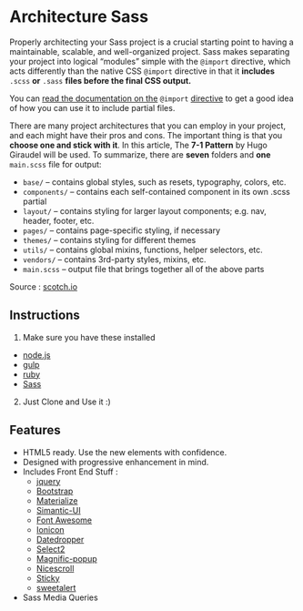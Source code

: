 # Architecture Sass
Properly architecting your Sass project is a crucial starting point to having a maintainable, scalable, and well-organized project. Sass makes separating your project into logical “modules” simple with the `@import` directive, which acts differently than the native CSS `@import` directive in that it **includes** `.scss` **or** `.sass` **files before the final CSS output.**

You can [read the documentation on the](http://sass-lang.com/documentation/file.SASS_REFERENCE.html#import) `@import` [directive](http://sass-lang.com/documentation/file.SASS_REFERENCE.html#import) to get a good idea of how you can use it to include partial files.

There are many project architectures that you can employ in your project, and each might have their pros and cons. The important thing is that you **choose one and stick with it**. In this article, The **7-1 Pattern** by Hugo Giraudel will be used. To summarize, there are **seven** folders and **one** `main.scss` file for output:

- `base/` – contains global styles, such as resets, typography, colors, etc.
- `components/` – contains each self-contained component in its own .scss partial
- `layout/` – contains styling for larger layout components; e.g. nav, header, footer, etc.
- `pages/` – contains page-specific styling, if necessary
- `themes/` – contains styling for different themes
- `utils/` – contains global mixins, functions, helper selectors, etc.
- `vendors/` – contains 3rd-party styles, mixins, etc.
- `main.scss` – output file that brings together all of the above parts

Source : [scotch.io](https://scotch.io/tutorials/aesthetic-sass-1-architecture-and-style-organization)

## Instructions

1. Make sure you have these installed
- [node.js](http://nodejs.org/)
- [gulp](http://gulpjs.com/)
- [ruby](https://www.ruby-lang.org/)
- [Sass](http://sass-lang.com/)

2. Just Clone and Use it :)

## Features 
* HTML5 ready. Use the new elements with confidence.
* Designed with progressive enhancement in mind.
* Includes Front End Stuff :
  * [jquery](https://jquery.com/)
  * [Bootstrap](http://getbootstrap.com/)
  * [Materialize](http://materializecss.com/)
  * [Simantic-UI](https://semantic-ui.com/)
  * [Font Awesome](http://fontawesome.io/icons/)
  * [Ionicon](http://ionicons.com/)
  * [Datedropper](http://felicegattuso.com/projects/datedropper/)
  * [Select2](https://select2.github.io/)
  * [Magnific-popup](http://dimsemenov.com/plugins/magnific-popup/)
  * [Nicescroll](http://areaaperta.com/nicescroll/)
  * [Sticky](http://stickyjs.com/)
  * [sweetalert](http://t4t5.github.io/sweetalert/)
 * Sass Media Queries
